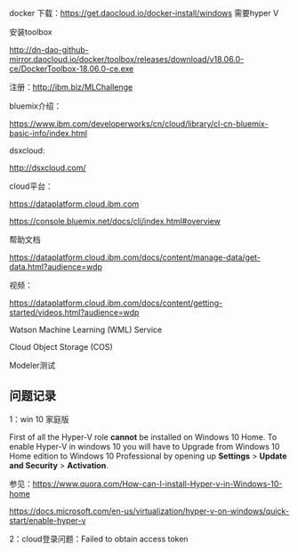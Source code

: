 

docker 下载：https://get.daocloud.io/docker-install/windows   需要hyper V



安装toolbox

http://dn-dao-github-mirror.daocloud.io/docker/toolbox/releases/download/v18.06.0-ce/DockerToolbox-18.06.0-ce.exe









注册：http://ibm.biz/MLChallenge



bluemix介绍：

https://www.ibm.com/developerworks/cn/cloud/library/cl-cn-bluemix-basic-info/index.html



dsxcloud:

http://dsxcloud.com/



cloud平台：

https://dataplatform.cloud.ibm.com



https://console.bluemix.net/docs/cli/index.html#overview



帮助文档

https://dataplatform.cloud.ibm.com/docs/content/manage-data/get-data.html?audience=wdp



视频：

https://dataplatform.cloud.ibm.com/docs/content/getting-started/videos.html?audience=wdp





Watson Machine Learning (WML) Service

Cloud Object Storage (COS)



Modeler测试





## 问题记录

1：win 10 家庭版





First of all the Hyper-V role **cannot** be installed on Windows 10 Home. To enable Hyper-V in windows 10 you will have to Upgrade from Windows 10 Home edition to Windows 10 Professional by opening up **Settings** > **Update and Security** > **Activation**.



参见：https://www.quora.com/How-can-I-install-Hyper-v-in-Windows-10-home

https://docs.microsoft.com/en-us/virtualization/hyper-v-on-windows/quick-start/enable-hyper-v



2：cloud登录问题：Failed to obtain access token



